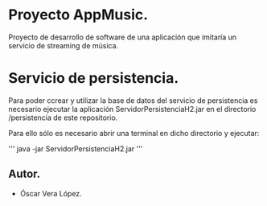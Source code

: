 # Proyecto AppMusic.

Proyecto de desarrollo de software de una aplicación que imitaría un servicio de 
streaming de música.

# Servicio de persistencia.

Para poder ccrear y utilizar la base de datos del servicio de persistencia es 
necesario ejecutar la aplicación ServidorPersistenciaH2.jar en el directorio 
/persistencia de este repositorio.

Para ello sólo es necesario abrir una terminal en dicho directorio y ejecutar:

'''
java -jar ServidorPersistenciaH2.jar
'''

## Autor.

* Óscar Vera López.